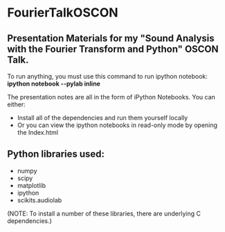 FourierTalkOSCON
================

## Presentation Materials for my "Sound Analysis with the Fourier Transform and Python" OSCON Talk.

To run anything, you must use this command to run ipython notebook: **ipython notebook --pylab inline**

The presentation notes are all in the form of iPython Notebooks.  You can either:
* Install all of the dependencies and run them yourself locally
* Or you can view the ipython notebooks in read-only mode by opening the Index.html


## Python libraries used:

* numpy
* scipy
* matplotlib
* ipython
* scikits.audiolab

(NOTE: To install a number of these libraries, there are underlying C dependencies.)
